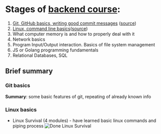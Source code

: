 # Stages of [backend course](https://github.com/kottans/backend):

1. [Git, GitHub basics, writing good commit messages](###git-basics) ([source](https://github.com/kottans/backend/blob/master/tasks/git-intro.md))
2. [Linux, command line basics](###linux-basics)([source](https://github.com/kottans/backend/blob/master/tasks/unix-shell.md))
3. What computer memory is and how to properly deal with it
4. Network basics
5. Program Input/Output interaction. Basics of file system management
6. JS or Golang programming fundamentals
7. Relational Databases, SQL

## Brief summary

### Git basics

**Summary**: some basic features of git, repeating of already known info

### Linux basics

- Linux Survival (4 modules) - have learned basic linux commands and piping process
  ![Done Linux Survival](https://image.prntscr.com/image/Hr9q0wWDR9253FTvrglQmQ.png)
